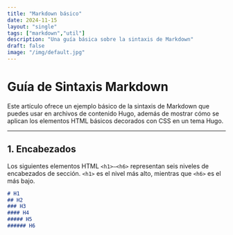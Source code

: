 ```yaml
---
title: "Markdown básico"
date: 2024-11-15
layout: "single"
tags: ["markdown","util"]
description: "Una guía básica sobre la sintaxis de Markdown"
draft: false
image: "/img/default.jpg"
---
```


# Guía de Sintaxis Markdown

Este artículo ofrece un ejemplo básico de la sintaxis de Markdown que puedes usar en archivos de contenido Hugo, además de mostrar cómo se aplican los elementos HTML básicos decorados con CSS en un tema Hugo.

---

## 1. Encabezados

Los siguientes elementos HTML `<h1>—<h6>` representan seis niveles de encabezados de sección. `<h1>` es el nivel más alto, mientras que `<h6>` es el más bajo.

```markdown
# H1
## H2
### H3
#### H4
##### H5
###### H6

```

